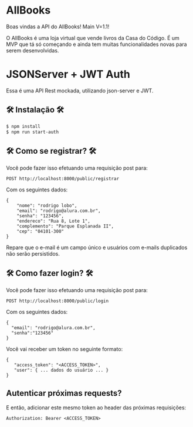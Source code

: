 # AllBooks

Boas vindas a API do AllBooks! Main V=1.1!

O AllBooks é uma loja virtual que vende livros da Casa do Código. 
É um MVP que tá só começando e ainda tem muitas funcionalidades novas para serem desenvolvidas.

# JSONServer + JWT Auth

Essa é uma API Rest mockada, utilizando json-server e JWT.

## 🛠️ Instalação 🛠️

```bash
$ npm install
$ npm run start-auth
```
## 🛠️ Como se registrar? 🛠️

Você pode fazer isso efetuando uma requisição post para:

```
POST http://localhost:8000/public/registrar
```

Com os seguintes dados:


```
{
    "nome": "rodrigo lobo",
    "email": "rodrigo@alura.com.br",
    "senha": "123456",
    "endereco": "Rua 8, Lote 1",
    "complemento": "Parque Esplanada II",
    "cep": "04101-300"
}
```

Repare que o e-mail é um campo único e usuários com e-mails duplicados não serão persistidos.

## 🛠️ Como fazer login? 🛠️

Você pode fazer isso efetuando uma requisição post para:

```
POST http://localhost:8000/public/login
```

Com os seguintes dados:


```
{
  "email": "rodrigo@alura.com.br",
  "senha":"123456"
}
```

Você vai receber um token no seguinte formato:

```
{
   "access_token": "<ACCESS_TOKEN>",
   "user": { ... dados do usuário ... }
}
```

## Autenticar próximas requests?

E então, adicionar este mesmo token ao header das próximas requisições:

```
Authorization: Bearer <ACCESS_TOKEN>
```
